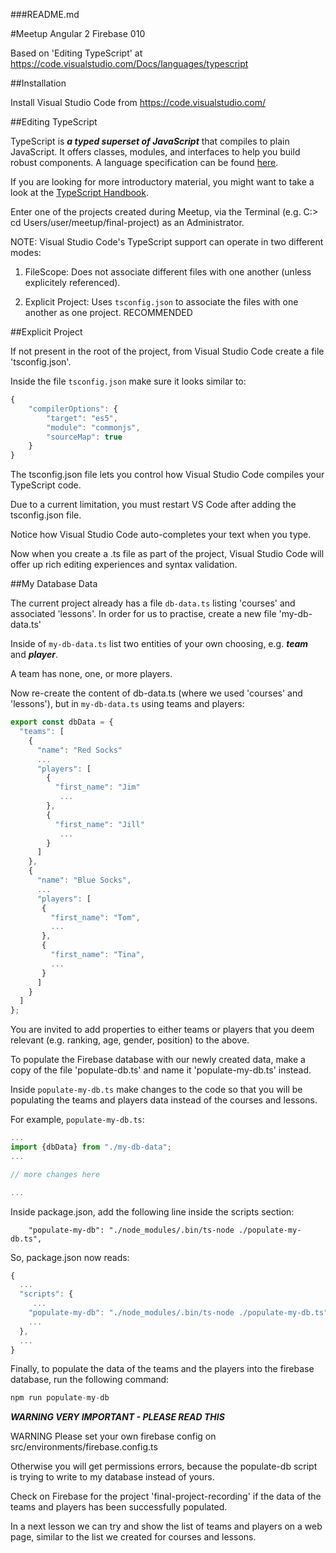 ###README.md

#Meetup Angular 2 Firebase 010

Based on 'Editing TypeScript' at https://code.visualstudio.com/Docs/languages/typescript

##Installation

Install Visual Studio Code from https://code.visualstudio.com/

##Editing TypeScript

TypeScript is ***a typed superset of JavaScript*** that compiles to plain JavaScript. It offers classes, modules, and interfaces to help you build robust components. A language specification can be found [here](https://github.com/Microsoft/TypeScript/tree/master/doc).

If you are looking for more introductory material, you might want to take a look at the [TypeScript Handbook](https://github.com/Microsoft/TypeScript-Handbook).

Enter one of the projects created during Meetup, via the Terminal (e.g. C:> cd Users/user/meetup/final-project) as an Administrator.

NOTE: Visual Studio Code's TypeScript support can operate in two different modes:

1) FileScope: Does not associate different files with one another (unless explicitely referenced).

2) Explicit Project: Uses ```tsconfig.json``` to associate the files with one another as one project. RECOMMENDED

##Explicit Project

If not present in the root of the project, from Visual Studio Code create a file 'tsconfig.json'.

Inside the file ```tsconfig.json``` make sure it looks similar to:

```javascript
{
    "compilerOptions": {
        "target": "es5",
        "module": "commonjs",
        "sourceMap": true
    }    
}
```

The tsconfig.json file lets you control how Visual Studio Code compiles your TypeScript code. 

Due to a current limitation, you must restart VS Code after adding the tsconfig.json file.

Notice how Visual Studio Code auto-completes your text when you type.

Now when you create a .ts file as part of the project, Visual Studio Code will offer up rich editing experiences and syntax validation.

##My Database Data

The current project already has a file ```db-data.ts``` listing 'courses' and associated 'lessons'. In order for us to practise, create a new file 'my-db-data.ts'

Inside of ```my-db-data.ts``` list two entities of your own choosing, e.g. ***team*** and ***player***.

A team has none, one, or more players.

Now re-create the content of db-data.ts (where we used 'courses' and 'lessons'), but in ```my-db-data.ts``` using teams and players:

```javascript
export const dbData = {
  "teams": [
    {
      "name": "Red Socks" 
      ...
      "players": [
        {
          "first_name": "Jim"
           ...
        },
        {
          "first_name": "Jill"
           ...
        }        
      ]
    },
    {
      "name": "Blue Socks",
      ...
      "players": [
       {
         "first_name": "Tom",
         ... 
       },
       {
         "first_name": "Tina",
         ...
       } 
      ]
    }
  ]
};
```

You are invited to add properties to either teams or players that you deem relevant (e.g. ranking, age, gender, position) to the above.

To populate the Firebase database with our newly created data, make a copy of the file 'populate-db.ts' and name it 'populate-my-db.ts' instead.

Inside ```populate-my-db.ts``` make changes to the code so that you will be populating the teams and players data instead of the courses and lessons.

For example, ```populate-my-db.ts```:

```javascript
...
import {dbData} from "./my-db-data";
...

// more changes here

...
``` 

Inside package.json, add the following line inside the scripts section:

```
    "populate-my-db": "./node_modules/.bin/ts-node ./populate-my-db.ts",
```

So, package.json now reads:

```javascript
{
  ...
  "scripts": {
     ...
    "populate-my-db": "./node_modules/.bin/ts-node ./populate-my-db.ts",
    ...
  },
  ...
}
```

Finally, to populate the data of the teams and the players into the firebase database, run the following command:

```javascript
npm run populate-my-db 
```

***WARNING VERY IMPORTANT - PLEASE READ THIS*** 

WARNING Please set your own firebase config on src/environments/firebase.config.ts

Otherwise you will get permissions errors, because the populate-db script is trying to write to my database instead of yours.

Check on Firebase for the project 'final-project-recording' if the data of the teams and players has been successfully populated.

In a next lesson we can try and show the list of teams and players on a web page, similar to the list we created for courses and lessons.